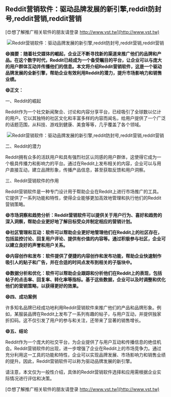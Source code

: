 ## **Reddit营销软件：驱动品牌发展的新引擎,reddit防封号,reddit营销,reddit营销**

[😍想了解推广相关软件的朋友请登录 http://www.vst.tw](http://www.vst.tw)

 <center><img src="https://vst.tw/MP4/tuiguang/png/4.png" alt="Reddit营销软件：驱动品牌发展的新引擎,reddit防封号,reddit营销,reddit营销"></center>

**😄摘要：随着社交媒体的崛起，企业正不断寻找新的渠道来推广他们的品牌和产品。在这个数字时代，Reddit已经成为一个备受瞩目的平台，让企业可以与庞大的用户群体互动并传播他们的信息。本文将介绍Reddit营销软件，这是一个驱动品牌发展的全新引擎，帮助企业有效利用Reddit的潜力，提升市场影响力和销售业绩。**

**😄正文：**

一、Reddit的崛起

Reddit作为一个社交新闻聚合、讨论和内容分享平台，已经吸引了全球数以亿计的用户。它以其独特的社区文化和丰富多样的内容而闻名，给用户提供了一个广泛的话题范围，从科技、游戏到健康、美食等等，几乎覆盖了各个领域。

 <center><img src="https://vst.tw/MP4/tuiguang/png/4.png" alt="Reddit营销软件：驱动品牌发展的新引擎,reddit防封号,reddit营销,reddit营销"></center>

二、Reddit的潜力

Reddit拥有众多的活跃用户和具有强烈社区认同感的用户群体，这使得它成为一个极具传播力和影响力的平台。通过在Reddit上发布相关的内容，企业可以与用户直接互动，建立品牌形象，传播产品信息，甚至获取反馈和用户洞察。

三、Reddit营销软件的作用

Reddit营销软件是一种专门设计用于帮助企业在Reddit上进行市场推广的工具。它提供了一系列功能和特性，使得企业能够更加高效地管理和执行他们的Reddit营销策略。

**😄市场洞察和趋势分析：Reddit营销软件可以提供关于用户行为、喜好和趋势的深入洞察，帮助企业更好地了解目标受众并制定相应的营销计划。**

**😄社区管理和互动：软件可以帮助企业更好地管理他们在Reddit上的社区存在，包括监控讨论、回复用户评论、提供有价值的内容等。通过积极参与社区，企业可以建立良好的声誉和用户关系。**

**😄内容创作和发布：软件提供了便捷的内容创作和发布功能，帮助企业快速制作吸引人的贴子和广告，并在合适的时间点发布到相关的子版块中。**

**😄数据分析和优化：软件可以帮助企业跟踪和分析他们在Reddit上的表现，包括帖子的点击率、回复率、转化率等指标。基于这些数据，企业可以及时调整和优化他们的营销策略，以获得更好的效果。**

**😄四、成功案例**

许多知名品牌已经成功地利用Reddit营销软件来推广他们的产品和品牌形象。例如，某服装品牌在Reddit上发布了一系列有趣的帖子，与用户互动，并提供独家折扣码。这不仅引发了用户的参与和关注，还带来了显著的销售增长。

**😄五、结论**

Reddit作为一个庞大的社交平台，为企业提供了与用户互动和传播信息的绝佳机会。Reddit营销软件的出现，进一步增强了企业在Reddit上的市场竞争力。通过充分利用这一工具的功能和特性，企业可以实现品牌发展、市场影响力和销售业绩的提升。因此，Reddit营销软件可以称为驱动品牌发展的新引擎。

请注意，本文仅为一般性介绍，具体的Reddit营销软件选择和应用需根据企业实际情况进行评估和决策。

[😍想了解推广相关软件的朋友请登录 http://www.vst.tw](http://www.vst.tw)



